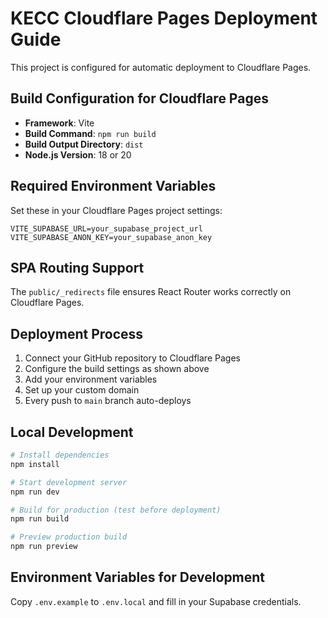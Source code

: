 # KECC Cloudflare Pages Deployment Guide

This project is configured for automatic deployment to Cloudflare Pages.

## Build Configuration for Cloudflare Pages

- **Framework**: Vite
- **Build Command**: `npm run build`
- **Build Output Directory**: `dist`
- **Node.js Version**: 18 or 20

## Required Environment Variables

Set these in your Cloudflare Pages project settings:

```
VITE_SUPABASE_URL=your_supabase_project_url
VITE_SUPABASE_ANON_KEY=your_supabase_anon_key
```

## SPA Routing Support

The `public/_redirects` file ensures React Router works correctly on Cloudflare Pages.

## Deployment Process

1. Connect your GitHub repository to Cloudflare Pages
2. Configure the build settings as shown above
3. Add your environment variables
4. Set up your custom domain
5. Every push to `main` branch auto-deploys

## Local Development

```bash
# Install dependencies
npm install

# Start development server
npm run dev

# Build for production (test before deployment)
npm run build

# Preview production build
npm run preview
```

## Environment Variables for Development

Copy `.env.example` to `.env.local` and fill in your Supabase credentials.